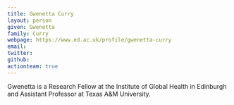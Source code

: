 ```yaml
---
title: Gwenetta Curry
layout: person
given: Gwenetta
family: Curry
webpage: https://www.ed.ac.uk/profile/gwenetta-curry
email: 
twitter: 
github: 
actionteam: true
---
```


Gwenetta is a Research Fellow at the Institute of Global Health in Edinburgh and Assistant Professor at Texas A&M University.
